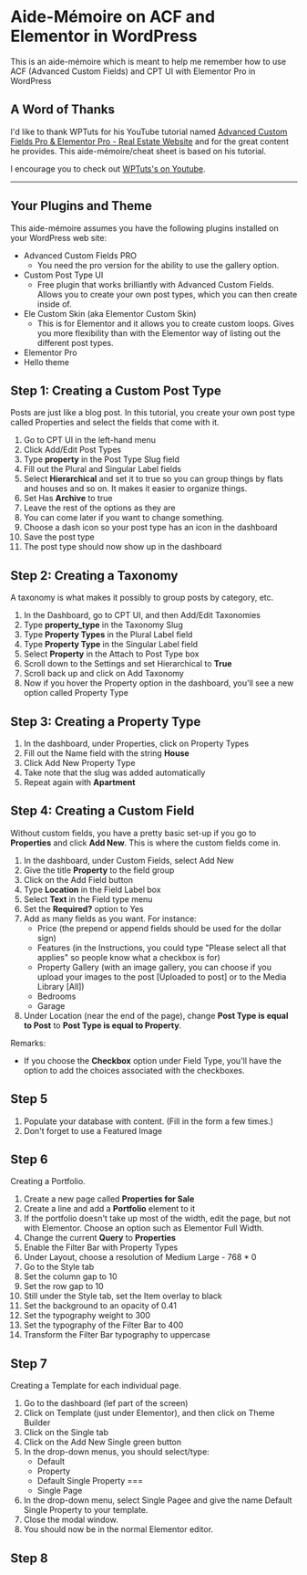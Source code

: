 # Aide-Mémoire on ACF and Elementor in WordPress

This is an aide-mémoire which is meant to help me remember how to use ACF (Advanced Custom Fields) and CPT UI with Elementor Pro in WordPress

## A Word of Thanks

I'd like to thank WPTuts for his YouTube tutorial named [Advanced Custom Fields Pro & Elementor Pro - Real Estate Website](https://www.youtube.com/watch?v=HGs6MvHXh3w) and for the great content he provides. This aide-mémoire/cheat sheet is based on his tutorial.

I encourage you to check out [WPTuts's on Youtube](https://www.youtube.com/user/ipixeltutorials).

___

## Your Plugins and Theme

This aide-mémoire assumes you have the following plugins installed on your WordPress web site:

- Advanced Custom Fields PRO
    - You need the pro version for the ability to use the gallery option.
- Custom Post Type UI
    - Free plugin that works brilliantly with Advanced Custom Fields. Allows you to create your own post types, which you can then create inside of.
- Ele Custom Skin (aka Elementor Custom Skin)
    - This is for Elementor and it allows you to create custom loops. Gives you more flexibility than with the Elementor way of listing out the different post types. 
- Elementor Pro
- Hello theme

## Step 1: Creating a Custom Post Type

Posts are just like a blog post. In this tutorial, you create your own post type called Properties and select the fields that come with it.

1. Go to CPT UI in the left-hand menu
2. Click Add/Edit Post Types
3. Type **property** in the Post Type Slug field
4. Fill out the Plural and Singular Label fields
5. Select **Hierarchical** and set it to true so you can group things by flats and houses and so on. It makes it easier to organize things.
6. Set Has **Archive** to true
7. Leave the rest of the options as they are
8. You can come later if you want to change something.
9. Choose a dash icon so your post type has an icon in the dashboard
10. Save the post type
11. The post type should now show up in the dashboard

## Step 2: Creating a Taxonomy

A taxonomy is what makes it possibly to group posts by category, etc.

1. In the Dashboard, go to CPT UI, and then Add/Edit Taxonomies
2. Type **property_type** in the Taxonomy Slug
3. Type **Property Types** in the Plural Label field
4. Type **Property Type** in the Singular Label field
5. Select **Property** in the Attach to Post Type box
6. Scroll down to the Settings and set Hierarchical to **True**
7. Scroll back up and click on Add Taxonomy
8. Now if you hover the Property option in the dashboard, you'll see a new option called Property Type

## Step 3: Creating a Property Type

1. In the dashboard, under Properties, click on Property Types
2. Fill out the Name field with the string **House**
3. Click Add New Property Type
4. Take note that the slug was added automatically
5. Repeat again with **Apartment**

## Step 4: Creating a Custom Field

Without custom fields, you have a pretty basic set-up if you go to **Properties** and click **Add New**. This is where the custom fields come in.

1. In the dashboard, under Custom Fields, select Add New
2. Give the title **Property** to the field group
3. Click on the Add Field button
4. Type **Location** in the Field Label box
5. Select **Text** in the Field type menu
6. Set the **Required?** option to Yes
7. Add as many fields as you want. For instance:
    - Price (the prepend or append fields should be used for the dollar sign)
    - Features (in the Instructions, you could type "Please select all that applies" so people know what a checkbox is for)
    - Property Gallery (with an image gallery, you can choose if you upload your images to the post [Uploaded to post] or to the Media Library [All])
    - Bedrooms
    - Garage
8. Under Location (near the end of the page), change **Post Type is equal to Post** to **Post Type is equal to Property**.

Remarks:
- If you choose the **Checkbox** option under Field Type, you'll have the option to add the choices associated with the checkboxes.

## Step 5

1. Populate your database with content. (Fill in the form a few times.)
2. Don't forget to use a Featured Image

## Step 6

Creating a Portfolio.

1. Create a new page called **Properties for Sale**
2. Create a line and add a **Portfolio** element to it
3. If the portfolio doesn't take up most of the width, edit the page, but not with Elementor. Choose an option such as Elementor Full Width.
4. Change the current **Query** to **Properties**
5. Enable the Filter Bar with Property Types
6. Under Layout, choose a resolution of Medium Large - 768 * 0
7. Go to the Style tab
8. Set the column gap to 10
9. Set the row gap to 10
10. Still under the Style tab, set the Item overlay to black
11. Set the background to an opacity of 0.41
12. Set the typography weight to 300
13. Set the typography of the Filter Bar to 400
14. Transform the Filter Bar typography to uppercase

## Step 7

Creating a Template for each individual page.

1. Go to the dashboard (lef part of the screen)
2. Click on Template (just under Elementor), and then click on Theme Builder
3. Click on the Single tab
4. Click on the Add New Single green button
5. In the drop-down menus, you should select/type:
    - Default
    - Property
    - Default Single Property
    ===
    - Single Page
5. In the drop-down menu, select Single Pagee and give the name Default Single Property to your template.
6. Close the modal window.
7. You should now be in the normal Elementor editor.

## Step 8





